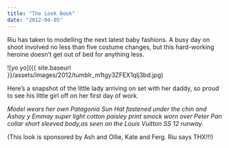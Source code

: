 ```yaml
---
title: "The Look Book"
date: "2012-04-05"
---
```


Riu has taken to modelling the next latest baby fashions. A busy day on shoot involved no less than five costume changes, but this hard-working heroine doesn’t get out of bed for anything less.

![yo yo]({{ site.baseurl }}/assets/images/2012/tumblr_m1tgy3ZFEX1qlj3bd.jpg)

Here’s a snapshot of the little lady arriving on set with her daddy, so proud to see his little girl off on her first day of work.

_Model wears her own Patagonia Sun Hat fastened under the chin and Ashay y Emmay super light cotton paisley print smock worn over Peter Pan collar short sleeved body,as seen on the Louis Vuitton SS 12 runway._

(This look is sponsored by Ash and Ollie, Kate and Ferg. Riu says THX!!!)

